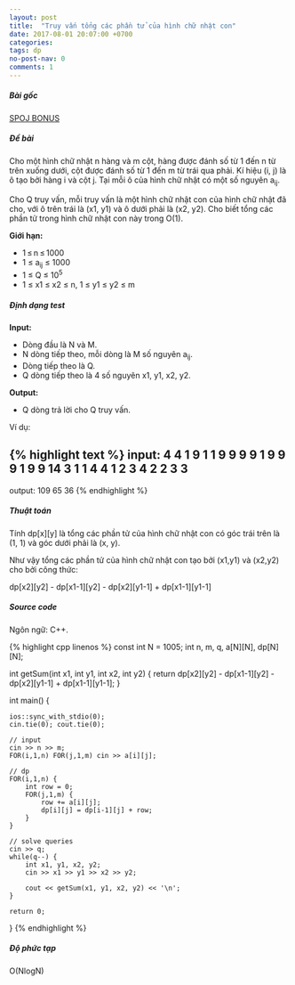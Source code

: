 ```yaml
---
layout: post
title:  "Truy vấn tổng các phần tử của hình chữ nhật con"
date: 2017-08-01 20:07:00 +0700
categories:
tags: dp
no-post-nav: 0
comments: 1
---
```

##### **Bài gốc**
[SPOJ BONUS](http://vn.spoj.com/problems/BONUS/)

##### **Đề bài**
Cho một hình chữ nhật n hàng và m cột, hàng được đánh số từ 1 đến n từ trên xuống dưới, cột được đánh số từ 1 đến m từ trái qua phải. Kí hiệu (i, j) là ô tạo bởi hàng i và cột j. Tại mỗi ô của hình chữ nhật có một số nguyên a<sub>ij</sub>.

Cho Q truy vấn, mỗi truy vấn là một hình chữ nhật con của hình chữ nhật đã cho, với ô trên trái là (x1, y1) và ô dưới phải là (x2, y2). Cho biết tổng các phần tử trong hình chữ nhật con này trong O(1).

**Giới hạn:**

* 1 ≤ n ≤ 1000
* 1 ≤ a<sub>ij</sub> ≤ 1000
* 1 ≤ Q ≤ 10<sup>5</sub>
* 1 ≤ x1 ≤ x2 ≤ n, 1 ≤ y1 ≤ y2 ≤ m

##### **Định dạng test**
**Input:**

* Dòng đầu là N và M.
* N dòng tiếp theo, mỗi dòng là M số nguyên a<sub>ij</sub>.
* Dòng tiếp theo là Q.
* Q dòng tiếp theo là 4 số nguyên x1, y1, x2, y2.

**Output:**
* Q dòng trả lời cho Q truy vấn.

Ví dụ:

{% highlight text %}
input:
4 4
1 9 1 1
9 9 9 9
1 9 9 9
1 9 9 14
3
1 1 4 4
1 2 3 4
2 2 3 3
---
output:
109
65
36
{% endhighlight %}

##### **Thuật toán**

Tính dp[x][y] là tổng các phần tử của hình chữ nhật con có góc trái trên là (1, 1) và góc dưới phải là (x, y).

Như vậy tổng các phần tử của hình chữ nhật con tạo bởi (x1,y1) và (x2,y2) cho bởi công thức:

dp[x2][y2] - dp[x1-1][y2] - dp[x2][y1-1] + dp[x1-1][y1-1]

##### **Source code**

Ngôn ngữ: C++.

{% highlight cpp linenos %}
const int N = 1005;
int n, m, q, a[N][N], dp[N][N];

int getSum(int x1, int y1, int x2, int y2) {
    return dp[x2][y2]
    - dp[x1-1][y2]
    - dp[x2][y1-1]
    + dp[x1-1][y1-1];
}

int main() {

    ios::sync_with_stdio(0);
    cin.tie(0); cout.tie(0);

    // input
    cin >> n >> m;
    FOR(i,1,n) FOR(j,1,m) cin >> a[i][j];

    // dp
    FOR(i,1,n) {
        int row = 0;
        FOR(j,1,m) {
            row += a[i][j];
            dp[i][j] = dp[i-1][j] + row;
        }
    }

    // solve queries
    cin >> q;
    while(q--) {
        int x1, y1, x2, y2;
        cin >> x1 >> y1 >> x2 >> y2;

        cout << getSum(x1, y1, x2, y2) << '\n';
    }

    return 0;
}
{% endhighlight %}

##### **Độ phức tạp**
O(NlogN)
